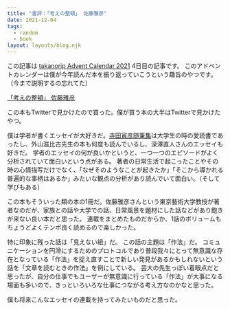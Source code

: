 ```yaml
---
title: "書評：「考えの整頓」 佐藤雅彦"
date: 2021-12-04
tags:
  - random
  - book
layout: layouts/blog.njk
---
```


この記事は [takanorip Advent Calendar 2021](https://adventar.org/calendars/7125) 4日目の記事です。
このアドベントカレンダーは僕が今年読んだ本を振り返っていこうという趣旨のやつです。（今まで説明するの忘れてた）

[「考えの整頓」 佐藤雅彦](https://www.kurashi-no-techo.co.jp/books/b_1147.html)

この本もTwitterで見かけたので買った。僕が買う本の大半はTwitterで見かけたやつ。

僕は学者が書くエッセイが大好きだ。[寺田寅彦随筆集](https://www.iwanami.co.jp/book/b249129.html)は大学生の時の愛読書であったし、外山滋比古先生の本も何度も読んでいるし、深澤直人さんのエッセイも好きだ。
学者のエッセイの何が良いかというと、一つ一つのエピソードがよく分析されていて面白いという点がある。
著者の日常生活で起こったことやその時の心情描写だけでなく、「なぜそのようなことが起きたか」「そこから導かれる普遍的な事柄はあるか」みたいな観点の分析があり読んでいて面白い。（そして学びもある）

この本もそういった類の本の1冊だ。佐藤雅彦さんという東京藝術大学教授が著者なのだが、家族との話や大学での話、日常風景を題材にした話などがあり飽きが来ない良い本だと思った。
連載をまとめたものだからか、1話のボリュームもちょうどよくテンポ良く読めるので楽しかった。

特に印象に残った話は「見えない紐」だ。
この話の主題は「作法」だ。
コミュニケーションを円滑にするためのプロトコルであり普段我々にとって無意識な存在となっている「作法」を捉え直すことで新しい発見があるかもしれないという話を「文章を読むときの作法」を例にしている。
芸大の先生っぽい着眼点だと思ったが、自分の仕事でもユーザーが無意識に行っている「作法」が大事になる場面も多いので、きっといろいろな仕事につながる考え方なのかなと思った。

僕も将来こんなエッセイの連載を持ってみたいものだと思った。